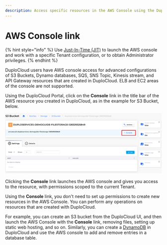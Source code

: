 ```yaml
---
description: Access specific resources in the AWS Console using the DuploCloud Portal
---
```


# AWS Console link

{% hint style="info" %}
Use [Just-In-Time (JIT)](jit-access.md) to launch the AWS console and work with a specific Tenant configuration, or to obtain Administrator privileges.
{% endhint %}

DuploCloud users have AWS console access for advanced configurations of S3 Buckets, Dynamo databases, SQS, SNS Topic, Kinesis stream, and API Gateway resources that are created in DuploCloud. ELB and EC2 areas of the console are not supported.&#x20;

Using the DuploCloud Portal, click on the **Console** link in the title bar of the AWS resource you created in DuploCloud, as in the example for S3 Bucket, below.

![S3 bucket page with highlighted Console link](../../.gitbook/assets/awsbutton.png)

Clicking the **Console** link launches the AWS console and gives you access to the resource, with permissions scoped to the current Tenant.&#x20;

Using the **Console** link, you don't need to set up permissions to create new resources in the AWS Console. You can perform any operations on resources that are created with DuploCloud.&#x20;

For example, you can create an S3 bucket from the DuploCloud UI, and then launch the AWS Console with the **Console** link, removing files, setting up static web hosting, and so on. Similarly, you can create a [DynamoDB](../aws-services/database/dynamodb.md) in DuploCloud and use the AWS console to add and remove entries in a database table.
